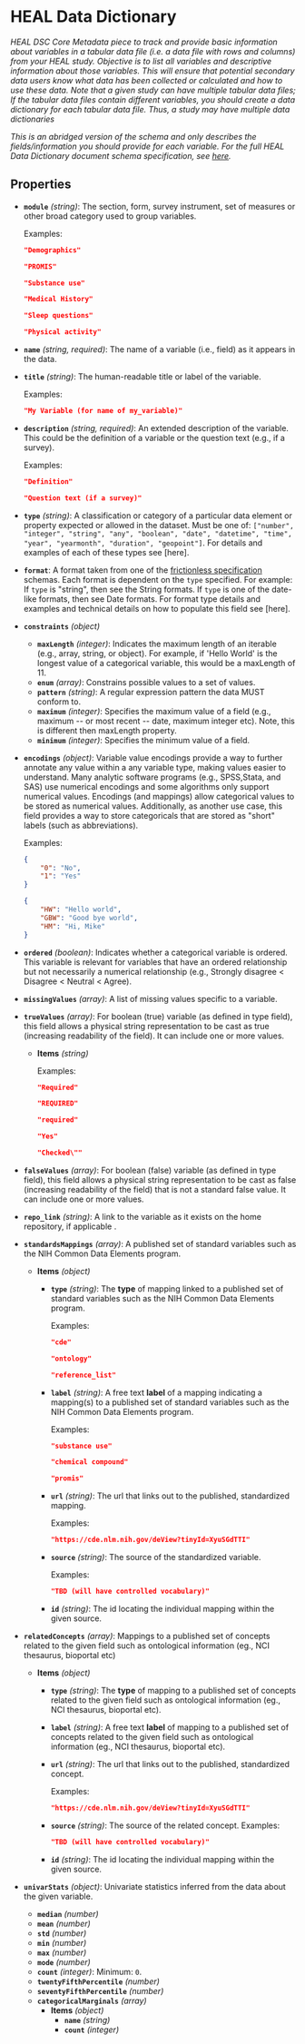 # HEAL Data Dictionary

*HEAL DSC Core Metadata piece to track and provide basic information about variables in a tabular data file (i.e. a data file with rows and columns) from your HEAL study. Objective is to list all variables and descriptive information about those variables. This will ensure that potential secondary data users know what data has been collected or calculated and how to use these data. Note that a given study can have multiple tabular data files; If the tabular data files contain different variables, you should create a data dictionary for each tabular data file. Thus, a study may have multiple data dictionaries*

*This is an abridged version of the schema and only describes the fields/information you should provide for each variable. For the full HEAL Data Dictionary document schema specification, see [here](https://github.com/HEAL/heal-metadata-schemas/blob/main/variable-level-metadata-schema/schemas/jsonschema/data-dictionary.json).*

## Properties



- **`module`** *(string)*: The section, form, survey instrument, set of measures  or other broad category used 
to group variables.


    Examples:
    ```json
    "Demographics"
    ```

    ```json
    "PROMIS"
    ```

    ```json
    "Substance use"
    ```

    ```json
    "Medical History"
    ```

    ```json
    "Sleep questions"
    ```

    ```json
    "Physical activity"
    ```

- **`name`** *(string, required)*: The name of a variable (i.e., field) as it appears in the data.    
- **`title`** *(string)*: The human-readable title or label of the variable.   

    Examples:
    ```json
    "My Variable (for name of my_variable)"
    ```

- **`description`** *(string, required)*: An extended description of the variable. This could be the definition of a variable or the question text (e.g., if a survey). 


    Examples:
    ```json
    "Definition"
    ```

    ```json
    "Question text (if a survey)"
    ```

- **`type`** *(string)*: A classification or category of a particular data element or property expected or allowed in the dataset. Must be one of: `["number", "integer", "string", "any", "boolean", "date", "datetime", "time", "year", "yearmonth", "duration", "geopoint"]`. For details and examples of each of these types see [here].
- **`format`**: A format taken from one of the [frictionless specification](https://specs.frictionlessdata.io/) schemas. Each format is dependent on the `type` specified. For example: If `type` is "string", then see the String formats. If `type` is one of the date-like formats, then see Date formats. For format type details and examples and technical details on how to populate this field see [here].

- **`constraints`** *(object)*
    - **`maxLength`** *(integer)*: Indicates the maximum length of an iterable (e.g., array, string, or
  object). For example, if 'Hello World' is the longest value of a
  categorical variable, this would be a maxLength of 11.
    - **`enum`** *(array)*: Constrains possible values to a set of values.
    - **`pattern`** *(string)*: A regular expression pattern the data MUST conform to.
    - **`maximum`** *(integer)*: Specifies the maximum value of a field (e.g., maximum -- or most
  recent -- date, maximum integer etc). Note, this is different then
  maxLength property.
    - **`minimum`** *(integer)*: Specifies the minimum value of a field.
- **`encodings`** *(object)*: Variable value encodings provide a way to further annotate any value within a any variable type, making values easier to understand. Many analytic software programs (e.g., SPSS,Stata, and SAS) use numerical encodings and some algorithms only support numerical values. Encodings (and mappings) allow categorical values to be stored as numerical values. Additionally, as another use case, this field provides a way to store categoricals that are stored as  "short" labels (such as abbreviations).


    Examples:
    ```json
    {
        "0": "No",
        "1": "Yes"
    }
    ```

    ```json
    {
        "HW": "Hello world",
        "GBW": "Good bye world",
        "HM": "Hi, Mike"
    }
    ```

- **`ordered`** *(boolean)*: Indicates whether a categorical variable is ordered. This variable  is
relevant for variables that have an ordered relationship but not
necessarily  a numerical relationship (e.g., Strongly disagree < Disagree
< Neutral < Agree).
- **`missingValues`** *(array)*: A list of missing values specific to a variable.
- **`trueValues`** *(array)*: For boolean (true) variable (as defined in type field), this field allows
a physical string representation to be cast as true (increasing
readability of the field). It can include one or more values.
    - **Items** *(string)*

        Examples:
        ```json
        "Required"
        ```

        ```json
        "REQUIRED"
        ```

        ```json
        "required"
        ```

        ```json
        "Yes"
        ```

        ```json
        "Checked\""
        ```

- **`falseValues`** *(array)*: For boolean (false) variable (as defined in type field), this field allows
a physical string representation to be cast as false (increasing
readability of the field) that is not a standard false value. It can include one or more values.

- **`repo_link`** *(string)*: A link to the variable as it exists on the home repository, if applicable
.
- **`standardsMappings`** *(array)*: A published set of standard variables such as the NIH Common Data Elements program.

    - **Items** *(object)*
        - **`type`** *(string)*: The **type** of mapping linked to a published set of standard variables such as the NIH Common Data Elements program.

            Examples:
            ```json
            "cde"
            ```

            ```json
            "ontology"
            ```

            ```json
            "reference_list"
            ```

        - **`label`** *(string)*: A free text **label** of a mapping indicating a mapping(s) to a published set of standard variables such as the NIH Common Data Elements program.

            Examples:
            ```json
            "substance use"
            ```

            ```json
            "chemical compound"
            ```

            ```json
            "promis"
            ```

        - **`url`** *(string)*: The url that links out to the published, standardized mapping.
    
            Examples:
            ```json
            "https://cde.nlm.nih.gov/deView?tinyId=XyuSGdTTI"
            ```

        - **`source`** *(string)*: The source of the standardized variable.


            Examples:
            ```json
            "TBD (will have controlled vocabulary)"
            ```

        - **`id`** *(string)*: The id locating the individual mapping within the given source.

- **`relatedConcepts`** *(array)*: Mappings to a published set of concepts related to the given field such as ontological information (eg., NCI thesaurus, bioportal etc)

    - **Items** *(object)*
        - **`type`** *(string)*: The **type** of mapping to a published set of concepts related to the given field such as ontological information (eg., NCI thesaurus, bioportal etc).
        - **`label`** *(string)*: A free text **label** of mapping to a published set of concepts related to the given field such as ontological information (eg., NCI thesaurus, bioportal etc).
        - **`url`** *(string)*: The url that links out to the published, standardized concept.

            Examples:
            ```json
            "https://cde.nlm.nih.gov/deView?tinyId=XyuSGdTTI"
            ```

        - **`source`** *(string)*: The source of the related concept.
            Examples:
            ```json
            "TBD (will have controlled vocabulary)"
            ```

        - **`id`** *(string)*: The id locating the individual mapping within the given source.

- **`univarStats`** *(object)*: Univariate statistics inferred from the data about the given variable.
    - **`median`** *(number)*
    - **`mean`** *(number)*
    - **`std`** *(number)*
    - **`min`** *(number)*
    - **`max`** *(number)*
    - **`mode`** *(number)*
    - **`count`** *(integer)*: Minimum: `0`.
    - **`twentyFifthPercentile`** *(number)*
    - **`seventyFifthPercentile`** *(number)*
    - **`categoricalMarginals`** *(array)*
        - **Items** *(object)*
            - **`name`** *(string)*
            - **`count`** *(integer)*

